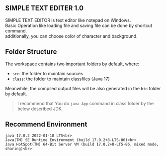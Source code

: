 ## SIMPLE TEXT EDITER 1.0

SIMPLE TEXT EDITOR is text editor like notepad on Windows.<br>
Basic Operation like loading file and saving file can be done by shortcut command.<br>
additionally, you can choose color of character and background.

## Folder Structure

The workspace contains two important folders by default, where:

- `src`: the folder to maintain sources
- `class`: the folder to maintain classfiles (Java 17)

Meanwhile, the compiled output files will be also generated in the `bin` folder by default.

> I recommend that You do `java App` command in class folder by the below described JDK.

## Recommend Environment
```
java 17.0.2 2022-01-18 LTS<br>
Java(TM) SE Runtime Environment (build 17.0.2+8-LTS-86)<br>
Java HotSpot(TM) 64-Bit Server VM (build 17.0.2+8-LTS-86, mixed mode, sharing)<br>
```
